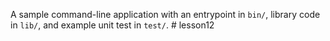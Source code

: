 A sample command-line application with an entrypoint in `bin/`, library code
in `lib/`, and example unit test in `test/`.
#   l e s s o n 1 2  
 
